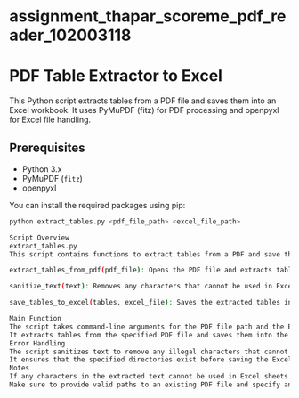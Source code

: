 # assignment_thapar_scoreme_pdf_reader_102003118
# PDF Table Extractor to Excel

This Python script extracts tables from a PDF file and saves them into an Excel workbook. It uses PyMuPDF (fitz) for PDF processing and openpyxl for Excel file handling.

## Prerequisites

- Python 3.x
- PyMuPDF (`fitz`)
- openpyxl

You can install the required packages using pip:

```bash
python extract_tables.py <pdf_file_path> <excel_file_path>

Script Overview
extract_tables.py
This script contains functions to extract tables from a PDF and save them into an Excel file.

extract_tables_from_pdf(pdf_file): Opens the PDF file and extracts tables by looking for blocks of text that are formatted as tables.

sanitize_text(text): Removes any characters that cannot be used in Excel sheets.

save_tables_to_excel(tables, excel_file): Saves the extracted tables into an Excel file. Each table is placed into a separate sheet.

Main Function
The script takes command-line arguments for the PDF file path and the Excel file path.
It extracts tables from the specified PDF file and saves them into the specified Excel file.
Error Handling
The script sanitizes text to remove any illegal characters that cannot be used in Excel sheets.
It ensures that the specified directories exist before saving the Excel file.
Notes
If any characters in the extracted text cannot be used in Excel sheets (e.g., special characters), they will be sanitized before saving.
Make sure to provide valid paths to an existing PDF file and specify an output Excel file path where the extracted tables will be saved.
